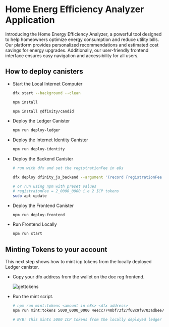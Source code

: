 # Home Energ Efficiency Analyzer Application 

Introducing the Home Energy Efficiency Analyzer, a powerful tool designed to help homeowners optimize energy consumption and reduce utility bills. Our platform provides personalized recommendations and estimated cost savings for energy upgrades. Additionally, our user-friendly frontend interface ensures easy navigation and accessibility for all users.



## How to deploy canisters

- Start the Local Internet Computer

    ```bash
    dfx start --background --clean
    ```

    ```bash
    npm install
    ```
    
    ```bash
    npm install @dfinity/candid

    ```

- Deploy the Ledger Canister

    ```bash
    npm run deploy-ledger
    ```

- Deploy the Internet Identity Canister

    ```bash
    npm run deploy-identity
    ```

- Deploy the Backend Canister

    ```bash
	# run with dfx and set the registrationFee in e8s

	dfx deploy dfinity_js_backend --argument '(record {registrationFee <amount in e8s> })'

	# or run using npm with preset values
	# registraionFee = 2_0000_0000 i.e 2 ICP tokens
	sudo apt update

    ```

- Deploy the Frontend Canister

    ```bash
    npm run deploy-frontend
    ```

- Run Frontend Locally

    ```bash
    npm run start
    ```

## Minting Tokens to your account

This next step shows how to mint icp tokens from the locally deployed Ledger canister.

- Copy your dfx address from the wallet on the doc reg frontend.

    ![gettokens](./img/mint.png)

- Run the mint script.

    ```bash
    # npm run mint:tokens <amount in e8s> <dfx address>
   npm run mint:tokens 5000_0000_0000 4eecc7740bf73f27f68c9f9703adbee7dc41dd1e1a5e316bbff039806550bd79

	# N/B: This mints 5000 ICP tokens from the locally deployed ledger to the address.
    ```

